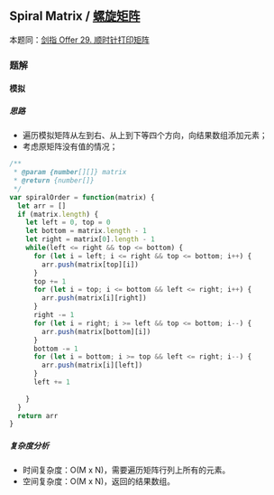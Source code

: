 ## Spiral Matrix / [螺旋矩阵](https://leetcode-cn.com/problems/spiral-matrix/)

本题同：[剑指 Offer 29. 顺时针打印矩阵](https://leetcode-cn.com/problems/shun-shi-zhen-da-yin-ju-zhen-lcof/)

### 题解
#### 模拟
##### 思路
+ 遍历模拟矩阵从左到右、从上到下等四个方向，向结果数组添加元素；
+ 考虑原矩阵没有值的情况；

```js
/**
 * @param {number[][]} matrix
 * @return {number[]}
 */
var spiralOrder = function(matrix) {
  let arr = []
  if (matrix.length) {
    let left = 0, top = 0
    let bottom = matrix.length - 1
    let right = matrix[0].length - 1
    while(left <= right && top <= bottom) {
      for (let i = left; i <= right && top <= bottom; i++) {
        arr.push(matrix[top][i])
      }
      top += 1
      for (let i = top; i <= bottom && left <= right; i++) {
        arr.push(matrix[i][right])
      }
      right -= 1
      for (let i = right; i >= left && top <= bottom; i--) {
        arr.push(matrix[bottom][i])
      }
      bottom -= 1
      for (let i = bottom; i >= top && left <= right; i--) {
        arr.push(matrix[i][left])
      }
      left += 1
      
    }
  }
  return arr
}
```

##### 复杂度分析
+ 时间复杂度：O(M x N)，需要遍历矩阵行列上所有的元素。
+ 空间复杂度：O(M x N)，返回的结果数组。